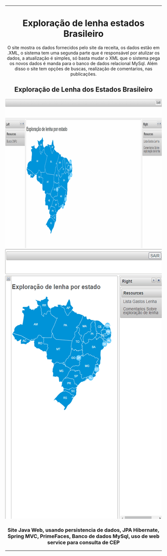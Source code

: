 <hr>
<div align="center" >
	<h1>Exploração de lenha estados Brasileiro</h1>
	O site mostra os dados fornecidos pelo site da receita, os dados estão em .XML, o sistema tem uma segunda parte que é responsável por atulizar os dados, a atualização é simples, só basta mudar o XML que o sistema pega os novos dados é manda para o banco de dados relacional MySql. Além disso o site tem opções de buscas, realização de comentarios, nas publicações.   
	<h2>Exploração de Lenha dos Estados Brasileiro</h2>
	<img src="permissoesGif01.gif" width="564" height="480" />
	<img src="permissoesGif02.gif" width="564" height="869" />
	<br/>
	<h3>Site Java Web, usando persistencia de dados, JPA Hibernate, Spring MVC, PrimeFaces, Banco de dados MySql, uso de web service para consulta de CEP</h3>
 </div>
<hr>
